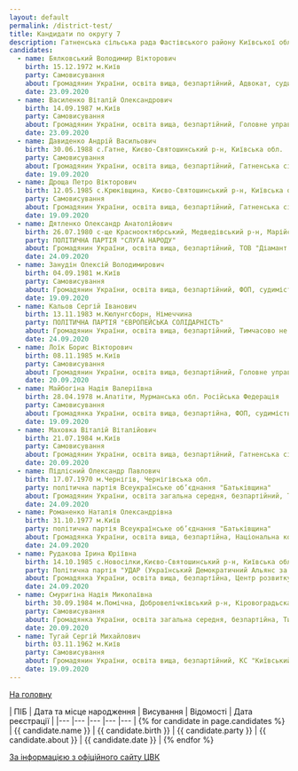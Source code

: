 ```yaml
---
layout: default
permalink: /district-test/
title: Кандидати по округу 7
description: Гатненська сільська рада Фастівського району Київської області
candidates:
  - name: Бялковський Володимир Вікторович 
    birth: 15.12.1972 м.Київ 
    party: Самовисування 
    about: Громадянин України, освіта вища, безпартійний, Адвокат, судимість відсутня 
    date: 23.09.2020
  - name: Василенко Віталій Олександрович 
    birth: 14.09.1987 м.Київ 
    party: Самовисування 
    about: Громадянин України, освіта вища, безпартійний, Головне управління Держгеокадастру Київської області, Головний спеціалст, судимість відсутня 
    date: 23.09.2020
  - name: Давиденко Андрій Васильович 
    birth: 30.06.1988 с.Гатне, Києво-Святошинський р-н, Київська обл. 
    party: Самовисування 
    about: Громадянин України, освіта вища, безпартійний, Гатненська сільска рада, Тренер, судимість відсутня 
    date: 19.09.2020
  - name: Дроща Петро Вікторович 
    birth: 12.05.1985 с.Крюківщина, Києво-Святошинський р-н, Київська обл. 
    party: Самовисування 
    about: Громадянин України, освіта вища, безпартійний, Гатненська сільська рада, Секретар Гатненської сільської ради, судимість відсутня 
    date: 19.09.2020
  - name: Дятленко Олександр Анатолійович 
    birth: 26.07.1980 с-ще Краснооктябрський, Медведівський р-н, Марійської АРСР 
    party: ПОЛІТИЧНА ПАРТІЯ "СЛУГА НАРОДУ" 
    about: Громадянин України, освіта вища, безпартійний, ТОВ "Діамант Партнерс", директор, судимість відсутня 
    date: 24.09.2020
  - name: Занудін Олексій Володимирович 
    birth: 04.09.1981 м.Київ 
    party: Самовисування 
    about: Громадянин України, освіта вища, безпартійний, ФОП, судимість відсутня 
    date: 19.09.2020
  - name: Кальов Сергій Іванович 
    birth: 13.11.1983 м.Кюлунгсборн, Німеччина 
    party: ПОЛІТИЧНА ПАРТІЯ "ЄВРОПЕЙСЬКА СОЛІДАРНІСТЬ" 
    about: Громадянин України, освіта вища, безпартійний, Тимчасово не пряцює, судимість відсутня 
    date: 24.09.2020
  - name: Лоїк Борис Вікторович 
    birth: 08.11.1985 м.Київ 
    party: Самовисування 
    about: Громадянин України, освіта вища, безпартійний, Головне управління Держгеокадастру Київська обл., Начальник відділу у Бородянському району, м.Буча, судимість відсутня 
    date: 20.09.2020
  - name: Майбогіна Надія Валеріївна 
    birth: 28.04.1978 м.Апатіти, Мурманська обл. Російська Федерація 
    party: Самовисування 
    about: Громадянка України, освіта вища, безпартійна, ФОП, судимість відсутня 
    date: 19.09.2020
  - name: Маховка Віталій Віталійович 
    birth: 21.07.1984 м.Київ 
    party: Самовисування 
    about: Громадянин України, освіта вища, безпартійний, Гатненська сільска рада, Депутат, судимість відсутня 
    date: 20.09.2020
  - name: Підлісний Олександр Павлович 
    birth: 17.07.1970 м.Чернігів, Чернігівська обл. 
    party: політична партія Всеукраїнське об’єднання "Батьківщина" 
    about: Громадянин України, освіта загальна середня, безпартійний, Тимчасово не пряцює, судимість відсутня 
    date: 24.09.2020
  - name: Романенко Наталія Олександрівна 
    birth: 31.10.1977 м.Київ 
    party: політична партія Всеукраїнське об’єднання "Батьківщина" 
    about: Громадянка України, освіта вища, безпартійна, Національна комісія з регулювання ринків фінансових послуг України, Державний службовець, судимість відсутня 
    date: 24.09.2020
  - name: Рудакова Ірина Юріївна 
    birth: 14.10.1985 с.Новосілки,Києво-Святошинський р-н, Київська обл. 
    party: Політична партія "УДАР (Український Демократичний Альянс за Реформи) Віталія Кличка" 
    about: Громадянка України, освіта вища, безпартійна, Центр розвитку дітей, Керівник, судимість відсутня 
    date: 24.09.2020
  - name: Смуригіна Надія Миколаївна 
    birth: 30.09.1984 м.Помічна, Добровелічківський р-н, Кіровоградьска обл. 
    party: Самовисування 
    about: Громадянка України, освіта загальна середня, безпартійна, Тимчасово не працює, судимість відсутня 
    date: 20.09.2020
  - name: Тугай Сергій Михайлович 
    birth: 03.11.1962 м.Київ 
    party: Самовисування 
    about: Громадянин України, освіта вища, безпартійний, КС "Київський кредитний альянс", Фінансовий Директор, судимість відсутня 
    date: 19.09.2020
---
```


[На головну](/)


| ПІБ | Дата та місце народження | Висування | Відомості | Дата реєстрації |
|--- |--- |--- |--- |--- | {% for candidate in page.candidates %}
| {{ candidate.name }} | {{ candidate.birth }} | {{ candidate.party }} | {{ candidate.about }} | {{ candidate.date }} | {% endfor %}

[За інформацією з офіційного сайту ЦВК](https://www.cvk.gov.ua/pls/vm2020/pvm160pt001f01=695pid102=64341rej=0.html)
